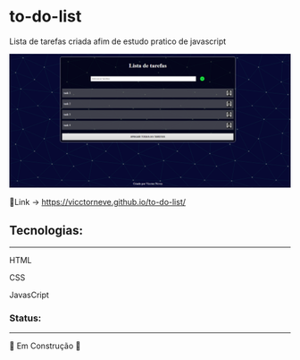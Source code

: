 # to-do-list
<p>Lista de tarefas criada afim de estudo pratico de javascript</p>

<img src="assets/img/preview-to-do-list.png" alt="Preview do site to-do list">

🔗Link -> https://vicctorneve.github.io/to-do-list/

## Tecnologias:
<hr>

<p>HTML</p>
<p>CSS</p>
<p>JavasCript</p>

### Status:
<hr>

<p>🚧 Em Construção 🚧</p>